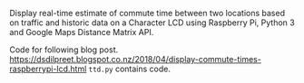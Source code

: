 Display real-time estimate of commute time between two locations based on traffic and historic data on a Character LCD using Raspberry Pi, Python 3 and Google Maps Distance Matrix API. 

Code for following blog post.
https://dsdilpreet.blogspot.co.nz/2018/04/display-commute-times-raspberrypi-lcd.html
<code>ttd.py</code> contains code. 
